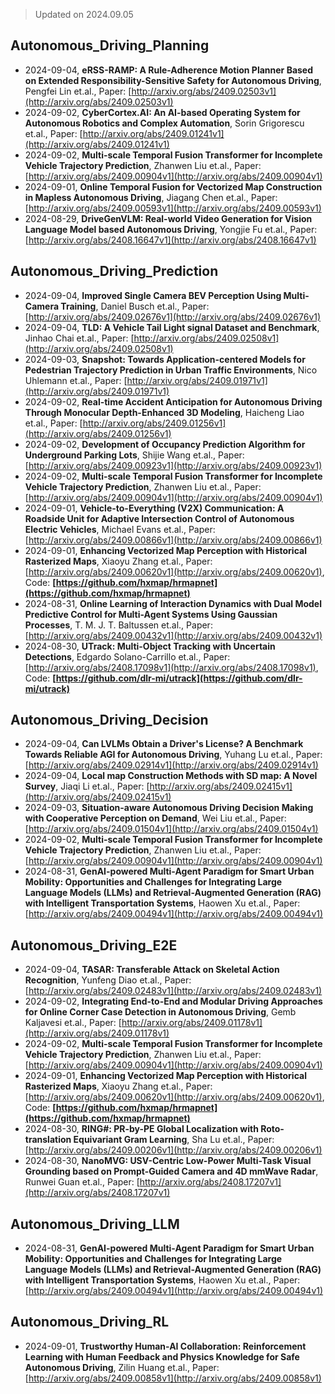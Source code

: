 > Updated on 2024.09.05

## Autonomous_Driving_Planning

- 2024-09-04, **eRSS-RAMP: A Rule-Adherence Motion Planner Based on Extended Responsibility-Sensitive Safety for Autonomous Driving**, Pengfei Lin et.al., Paper: [http://arxiv.org/abs/2409.02503v1](http://arxiv.org/abs/2409.02503v1)
- 2024-09-02, **CyberCortex.AI: An AI-based Operating System for Autonomous Robotics and Complex Automation**, Sorin Grigorescu et.al., Paper: [http://arxiv.org/abs/2409.01241v1](http://arxiv.org/abs/2409.01241v1)
- 2024-09-02, **Multi-scale Temporal Fusion Transformer for Incomplete Vehicle Trajectory Prediction**, Zhanwen Liu et.al., Paper: [http://arxiv.org/abs/2409.00904v1](http://arxiv.org/abs/2409.00904v1)
- 2024-09-01, **Online Temporal Fusion for Vectorized Map Construction in Mapless Autonomous Driving**, Jiagang Chen et.al., Paper: [http://arxiv.org/abs/2409.00593v1](http://arxiv.org/abs/2409.00593v1)
- 2024-08-29, **DriveGenVLM: Real-world Video Generation for Vision Language Model based Autonomous Driving**, Yongjie Fu et.al., Paper: [http://arxiv.org/abs/2408.16647v1](http://arxiv.org/abs/2408.16647v1)

## Autonomous_Driving_Prediction

- 2024-09-04, **Improved Single Camera BEV Perception Using Multi-Camera Training**, Daniel Busch et.al., Paper: [http://arxiv.org/abs/2409.02676v1](http://arxiv.org/abs/2409.02676v1)
- 2024-09-04, **TLD: A Vehicle Tail Light signal Dataset and Benchmark**, Jinhao Chai et.al., Paper: [http://arxiv.org/abs/2409.02508v1](http://arxiv.org/abs/2409.02508v1)
- 2024-09-03, **Snapshot: Towards Application-centered Models for Pedestrian Trajectory Prediction in Urban Traffic Environments**, Nico Uhlemann et.al., Paper: [http://arxiv.org/abs/2409.01971v1](http://arxiv.org/abs/2409.01971v1)
- 2024-09-02, **Real-time Accident Anticipation for Autonomous Driving Through Monocular Depth-Enhanced 3D Modeling**, Haicheng Liao et.al., Paper: [http://arxiv.org/abs/2409.01256v1](http://arxiv.org/abs/2409.01256v1)
- 2024-09-02, **Development of Occupancy Prediction Algorithm for Underground Parking Lots**, Shijie Wang et.al., Paper: [http://arxiv.org/abs/2409.00923v1](http://arxiv.org/abs/2409.00923v1)
- 2024-09-02, **Multi-scale Temporal Fusion Transformer for Incomplete Vehicle Trajectory Prediction**, Zhanwen Liu et.al., Paper: [http://arxiv.org/abs/2409.00904v1](http://arxiv.org/abs/2409.00904v1)
- 2024-09-01, **Vehicle-to-Everything (V2X) Communication: A Roadside Unit for Adaptive Intersection Control of Autonomous Electric Vehicles**, Michael Evans et.al., Paper: [http://arxiv.org/abs/2409.00866v1](http://arxiv.org/abs/2409.00866v1)
- 2024-09-01, **Enhancing Vectorized Map Perception with Historical Rasterized Maps**, Xiaoyu Zhang et.al., Paper: [http://arxiv.org/abs/2409.00620v1](http://arxiv.org/abs/2409.00620v1), Code: **[https://github.com/hxmap/hrmapnet](https://github.com/hxmap/hrmapnet)**
- 2024-08-31, **Online Learning of Interaction Dynamics with Dual Model Predictive Control for Multi-Agent Systems Using Gaussian Processes**, T. M. J. T. Baltussen et.al., Paper: [http://arxiv.org/abs/2409.00432v1](http://arxiv.org/abs/2409.00432v1)
- 2024-08-30, **UTrack: Multi-Object Tracking with Uncertain Detections**, Edgardo Solano-Carrillo et.al., Paper: [http://arxiv.org/abs/2408.17098v1](http://arxiv.org/abs/2408.17098v1), Code: **[https://github.com/dlr-mi/utrack](https://github.com/dlr-mi/utrack)**

## Autonomous_Driving_Decision

- 2024-09-04, **Can LVLMs Obtain a Driver's License? A Benchmark Towards Reliable AGI for Autonomous Driving**, Yuhang Lu et.al., Paper: [http://arxiv.org/abs/2409.02914v1](http://arxiv.org/abs/2409.02914v1)
- 2024-09-04, **Local map Construction Methods with SD map: A Novel Survey**, Jiaqi Li et.al., Paper: [http://arxiv.org/abs/2409.02415v1](http://arxiv.org/abs/2409.02415v1)
- 2024-09-03, **Situation-aware Autonomous Driving Decision Making with Cooperative Perception on Demand**, Wei Liu et.al., Paper: [http://arxiv.org/abs/2409.01504v1](http://arxiv.org/abs/2409.01504v1)
- 2024-09-02, **Multi-scale Temporal Fusion Transformer for Incomplete Vehicle Trajectory Prediction**, Zhanwen Liu et.al., Paper: [http://arxiv.org/abs/2409.00904v1](http://arxiv.org/abs/2409.00904v1)
- 2024-08-31, **GenAI-powered Multi-Agent Paradigm for Smart Urban Mobility: Opportunities and Challenges for Integrating Large Language Models (LLMs) and Retrieval-Augmented Generation (RAG) with Intelligent Transportation Systems**, Haowen Xu et.al., Paper: [http://arxiv.org/abs/2409.00494v1](http://arxiv.org/abs/2409.00494v1)

## Autonomous_Driving_E2E

- 2024-09-04, **TASAR: Transferable Attack on Skeletal Action Recognition**, Yunfeng Diao et.al., Paper: [http://arxiv.org/abs/2409.02483v1](http://arxiv.org/abs/2409.02483v1)
- 2024-09-02, **Integrating End-to-End and Modular Driving Approaches for Online Corner Case Detection in Autonomous Driving**, Gemb Kaljavesi et.al., Paper: [http://arxiv.org/abs/2409.01178v1](http://arxiv.org/abs/2409.01178v1)
- 2024-09-02, **Multi-scale Temporal Fusion Transformer for Incomplete Vehicle Trajectory Prediction**, Zhanwen Liu et.al., Paper: [http://arxiv.org/abs/2409.00904v1](http://arxiv.org/abs/2409.00904v1)
- 2024-09-01, **Enhancing Vectorized Map Perception with Historical Rasterized Maps**, Xiaoyu Zhang et.al., Paper: [http://arxiv.org/abs/2409.00620v1](http://arxiv.org/abs/2409.00620v1), Code: **[https://github.com/hxmap/hrmapnet](https://github.com/hxmap/hrmapnet)**
- 2024-08-30, **RING#: PR-by-PE Global Localization with Roto-translation Equivariant Gram Learning**, Sha Lu et.al., Paper: [http://arxiv.org/abs/2409.00206v1](http://arxiv.org/abs/2409.00206v1)
- 2024-08-30, **NanoMVG: USV-Centric Low-Power Multi-Task Visual Grounding based on Prompt-Guided Camera and 4D mmWave Radar**, Runwei Guan et.al., Paper: [http://arxiv.org/abs/2408.17207v1](http://arxiv.org/abs/2408.17207v1)

## Autonomous_Driving_LLM

- 2024-08-31, **GenAI-powered Multi-Agent Paradigm for Smart Urban Mobility: Opportunities and Challenges for Integrating Large Language Models (LLMs) and Retrieval-Augmented Generation (RAG) with Intelligent Transportation Systems**, Haowen Xu et.al., Paper: [http://arxiv.org/abs/2409.00494v1](http://arxiv.org/abs/2409.00494v1)

## Autonomous_Driving_RL

- 2024-09-01, **Trustworthy Human-AI Collaboration: Reinforcement Learning with Human Feedback and Physics Knowledge for Safe Autonomous Driving**, Zilin Huang et.al., Paper: [http://arxiv.org/abs/2409.00858v1](http://arxiv.org/abs/2409.00858v1)

